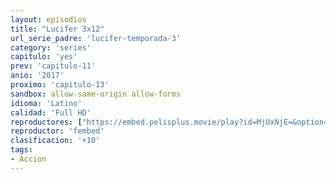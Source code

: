 ```yaml
---
layout: episodios
title: "Lucifer 3x12"
url_serie_padre: 'lucifer-temporada-3'
category: 'series'
capitulo: 'yes'
prev: 'capitulo-11'
anio: '2017'
proximo: 'capitulo-13'
sandbox: allow-same-origin allow-forms
idioma: 'Latino'
calidad: 'Full HD'
reproductores: ["https://embed.pelisplus.movie/play?id=MjUxNjE=&option=latin"]
reproductor: 'fembed'
clasificacion: '+10'
tags:
- Accion
---
```












